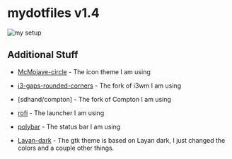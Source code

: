 # mydotfiles v1.4

![my setup](https://github.com/turing753/mydotfiles/blob/master/preview1234.png)

## Additional Stuff
* [McMojave-circle] - The icon theme I am using
* [i3-gaps-rounded-corners] - The fork of i3wm I am using
* [sdhand/compton] - The fork of Compton I am using
* [rofi] - The launcher I am using
* [polybar] - The status bar I am using
* [Layan-dark] - The gtk theme is based on Layan dark, I just changed the colors and a couple other things.

   [McMojave-circle]: <https://www.gnome-look.org/p/1305429/>
   [i3-gaps-rounded-corners]: <https://github.com/resloved/i3>
   [compton-kawase-blur]: <https://github.com/sdhand/compton>
   [rofi]: <https://github.com/davatorium/rofi>
   [polybar]: <https://polybar.github.io/>
   [Layan-dark]: <https://github.com/vinceliuice/Layan-gtk-theme>

